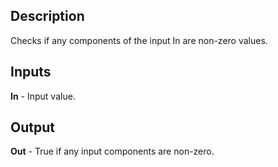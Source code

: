 ## Description
Checks if any components of the input In are non-zero values.

## Inputs
**In** - Input value.

## Output
**Out** - True if any input components are non-zero.